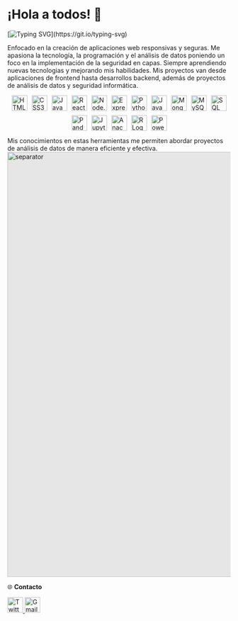 # ¡Hola a todos! 👋

[![Typing SVG](https://readme-typing-svg.demolab.com/?lines=Soy%2C+Cristian+Farias.;desarrollador+de+software;+y+analista+de+datos+competitivo.)](https://git.io/typing-svg)

Enfocado en la creación de aplicaciones web responsivas y seguras. Me apasiona la tecnología, la programación y el análisis de datos poniendo un foco en la implementación de la seguridad en capas. Siempre aprendiendo nuevas tecnologias y mejorando mis habilidades. Mis proyectos van desde aplicaciones de frontend hasta desarrollos backend, además de proyectos de análisis de datos y seguridad informática.

<div style="display: flex; justify-content: center; gap: 10px; flex-wrap: wrap;">
    <img src="https://cdn.jsdelivr.net/gh/devicons/devicon/icons/html5/html5-original.svg" height="35" alt="HTML5 Logo"/>
    <img src="https://cdn.jsdelivr.net/gh/devicons/devicon/icons/css3/css3-original.svg" height="35" alt="CSS3 Logo"/>
    <img src="https://cdn.jsdelivr.net/gh/devicons/devicon/icons/javascript/javascript-original.svg" height="35" alt="JavaScript Logo"/>
    <img src="https://cdn.jsdelivr.net/gh/devicons/devicon/icons/react/react-original.svg" height="35" alt="React Logo"/>
    <img src="https://cdn.jsdelivr.net/gh/devicons/devicon/icons/nodejs/nodejs-original.svg" height="35" alt="Node.js Logo"/>
    <img src="https://cdn.jsdelivr.net/gh/devicons/devicon/icons/express/express-original.svg" height="35" alt="Express Logo"/>
    <img src="https://cdn.jsdelivr.net/gh/devicons/devicon/icons/python/python-original.svg" height="35" alt="Python Logo"/>
    <img src="https://cdn.jsdelivr.net/gh/devicons/devicon/icons/java/java-original.svg" height="35" alt="Java Logo"/>    
    <img src="https://cdn.jsdelivr.net/gh/devicons/devicon/icons/mongodb/mongodb-original.svg" height="35" alt="MongoDB Logo"/>
    <img src="https://cdn.jsdelivr.net/gh/devicons/devicon/icons/mysql/mysql-original.svg" height="35" alt="MySQL Logo"/>
    <img src="https://www.svgrepo.com/show/303229/microsoft-sql-server-logo.svg" height="35" alt="SQL Server Logo"/>
    <img src="https://cdn.jsdelivr.net/gh/devicons/devicon/icons/pandas/pandas-original.svg" height="35" alt="Pandas Logo"/>
    <img src="https://cdn.jsdelivr.net/gh/devicons/devicon/icons/jupyter/jupyter-original.svg" height="35" alt="Jupyter Logo"/>
    <img src="https://icon.icepanel.io/Technology/svg/Anaconda.svg" height="35" alt="Anaconda Logo"/>
    <img src="https://uxwing.com/wp-content/themes/uxwing/download/brands-and-social-media/r-programming-language-icon.png" height="35" alt="R Logo"/>
    <img src="https://1000marcas.net/wp-content/uploads/2022/08/Microsoft-Power-BI-Logo.png" height="35" alt="Power BI Logo"/>
  </div>
  
Mis conocimientos en estas herramientas me permiten abordar proyectos de análisis de datos de manera eficiente y efectiva.
<img style="display: block; margin: auto; background-color: hsl(0, 0%, 90%); width: 100vw; height: auto;" src="https://user-images.githubusercontent.com/74038190/212284115-f47cd8ff-2ffb-4b04-b5bf-4d1c14c0247f.gif" alt="separator" />

🌐 **Contacto**

  </a>
    <a href="https://x.com/CrisitanHFarias" target="_blank" rel="noopener noreferrer">
    <img src="https://img.shields.io/static/v1?message=Twitter&logo=twitter&label=&color=1DA1F2&logoColor=white&labelColor=&style=for-the-badge" height="35" alt="Twitter logo" />
  </a>
  <a href="mailto:jerybbkuuukkrjhwioio@gmail.com" target="_blank" rel="noopener noreferrer">
    <img src="https://img.shields.io/static/v1?message=Gmail&logo=gmail&label=&color=D14836&logoColor=white&labelColor=&style=for-the-badge" height="35" alt="Gmail logo" />
  </a>
</div>





